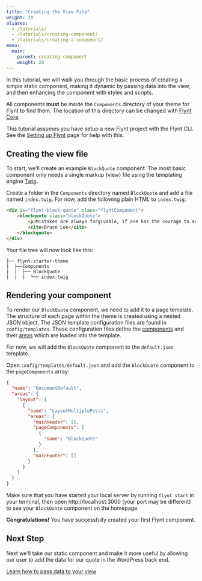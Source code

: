 ```yaml
---
title: "Creating the View File"
weight: 20
aliases:
  - /tutorials/
  - /tutorials/creating-component/
  - /tutorials/creating-a-component/
menu:
  main:
    parent: creating-component
    weight: 20
---
```


In this tutorial, we will walk you through the basic process of creating a simple static component, making it dynamic by passing data into the view, and then enhancing the component with styles and scripts.

All components **must** be inside the `Components` directory of your theme for Flynt to find them. The location of this directory can be changed with [Flynt Core](/documentation/core/what-is-core/).

<div class="alert alert-info">This tutorial assumes you have setup a new Flynt project with the Flynt CLI. See the <a href="/documentation/getting-started/setting-up-flynt/">Setting up Flynt</a> page for help with this.</div>

## Creating the view file
To start, we'll create an example `BlockQuote` component. The most basic component only needs a single markup (view) file using the templating engine [Twig](https://twig.sensiolabs.org/).

Create a folder in the `Components` directory named `BlockQuote` and add a file named `index.twig`. For now, add the following plain HTML to `index.twig`:

```html
<div is="flynt-block-quote" class="flyntComponent">
    <blockquote class="blockQuote">
        <p>Mistakes are always forgivable, if one has the courage to admit them.</p>
        <cite>Bruce Lee</cite>
    </blockquote>
</div>
```

Your file tree will now look like this:

```
├── flynt-starter-theme
|  ├──Components
|  |  ├── BlockQuote
|  |  |  └── index.twig
```

## Rendering your component
To render our `BlockQuote` component, we need to add it to a page template. The structure of each page within the theme is created using a nested JSON object. The JSON template configuration files are found in `config/templates`. These configuration files define the [components](/documentation/components/what-is-component/) and their [areas](/documentation/components/what-is-component/#what-is-an-area) which are loaded into the template.

For now, we will add the `BlockQuote` component to the `default.json` template. 

Open `config/templates/default.json` and add the `BlockQuote` component to the `pageComponents` array:

```json
{
  "name": "DocumentDefault",
  "areas": {
    "layout": [
      {
        "name": "LayoutMultiplePosts",
        "areas": {
          "mainHeader": [],
          "pageComponents": [
            {
              "name": "BlockQuote"
            }
          ],
          "mainFooter": []
        }
      }
    ]
  }
}
```

Make sure that you have started your local server by running `flynt start` in your terminal, then open http://localhost:3000 (your port may be different) to see your `BlockQuote` component on the homepage.

**Congratulations!** You have successfully created your first Flynt component.

<div class="alert alert-steps">
  <h2>Next Step</h2>

  <p>Next we'll take our static component and make it more useful by allowing our user to add the data for our quote in the WordPress back end.</p>

  <p><a href="/tutorials/creating-component/passing-data-view/" class="button button--primary">Learn how to pass data to your view</a></p>
</div>
